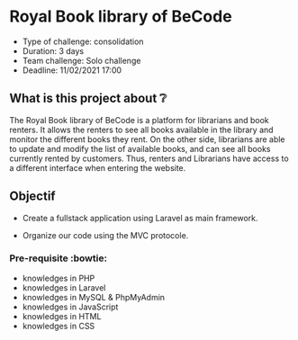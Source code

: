# Royal Book library of BeCode

- Type of challenge: consolidation
- Duration: 3 days
- Team challenge: Solo challenge
- Deadline: 11/02/2021 17:00

## What is this project about :grey_question:

The Royal Book library of BeCode is a platform for librarians and book renters. It allows the renters to see all books available in the library and monitor the different books they rent.
On the other side, librarians are able to update and modify the list of available books, and can see all books currently rented by customers. 
Thus, renters and Librarians have access to a different interface when entering the website.

## Objectif

- Create a fullstack application using Laravel as main framework.

- Organize our code using the MVC protocole.

### Pre-requisite :bowtie:

- knowledges in PHP
- knowledges in Laravel
- knowledges in MySQL & PhpMyAdmin
- knowledges in JavaScript
- knowledges in HTML
- knowledges in CSS
